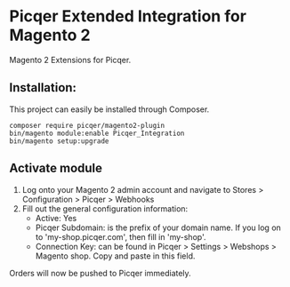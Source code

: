 # Picqer Extended Integration for Magento 2
Magento 2 Extensions for Picqer. 
 
## Installation: 
This project can easily be installed through Composer.

```
composer require picqer/magento2-plugin
bin/magento module:enable Picqer_Integration
bin/magento setup:upgrade
```

## Activate module
1. Log onto your Magento 2 admin account and navigate to Stores > Configuration > Picqer > Webhooks
2. Fill out the general configuration information:
    + Active: Yes
    + Picqer Subdomain: is the prefix of your domain name. If you log on to 'my-shop.picqer.com', then fill in 'my-shop'. 
    + Connection Key: can be found in Picqer > Settings > Webshops > Magento shop. Copy and paste in this field. 
    
Orders will now be pushed to Picqer immediately. 

